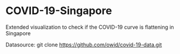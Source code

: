 # COVID-19-Singapore
Extended visualization to check if the COVID-19 curve is flattening in Singapore

Datasource:
git clone https://github.com/owid/covid-19-data.git
